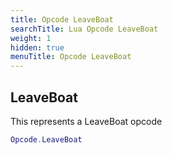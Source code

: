 ```yaml
---
title: Opcode LeaveBoat
searchTitle: Lua Opcode LeaveBoat
weight: 1
hidden: true
menuTitle: Opcode LeaveBoat
---
```

## LeaveBoat

This represents a LeaveBoat opcode
```lua
Opcode.LeaveBoat
```